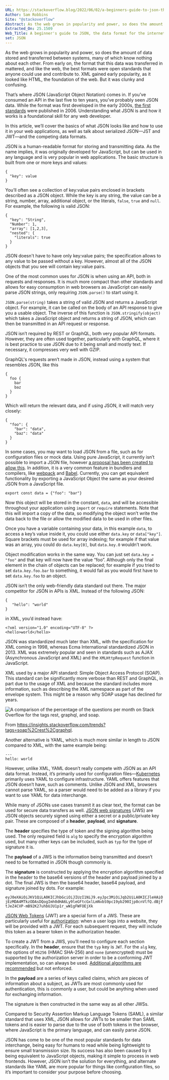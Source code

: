 ```yaml
---
URL: https://stackoverflow.blog/2022/06/02/a-beginners-guide-to-json-the-data-format-for-the-internet/
Author: Sam Robbins
Site: "@stackoverflow"
Abstract: As the web grows in popularity and power, so does the amount of data stored and transferred between systems, many of which know nothing about each other. From early on, the format that this data was transferred in mattered, and like the web, the best formats were open standards that anyone could use and contribute to. XML gained early popularity, as it looked like HTML, the foundation of the web. But it was clunky and confusing.
Extracted_On: 25.1509
Web_Title: A beginner's guide to JSON, the data format for the internet
set: JSON
---
```


As the web grows in popularity and power, so does the amount of data stored and transferred between systems, many of which know nothing about each other. From early on, the format that this data was transferred in mattered, and like the web, the best formats were open standards that anyone could use and contribute to. XML gained early popularity, as it looked like HTML, the foundation of the web. But it was clunky and confusing.

That’s where JSON (JavaScript Object Notation) comes in. If you’ve consumed an API in the last five to ten years, you’ve probably seen JSON data. While the format was first developed in the early 2000s, [the first standards](https://datatracker.ietf.org/doc/html/rfc4627) were published in 2006. Understanding what JSON is and how it works is a foundational skill for any web developer.

In this article, we’ll cover the basics of what JSON looks like and how to use it in your web applications, as well as talk about serialized JSON—JST and JWT—and the competing data formats.

JSON is a human-readable format for storing and transmitting data. As the name implies, it was originally developed for JavaScript, but can be used in any language and is very popular in web applications. The basic structure is built from one or more keys and values:

```
{
  "key": value
}
```

You’ll often see a collection of key:value pairs enclosed in brackets described as a JSON object. While the key is any string, the value can be a string, number, array, additional object, or the literals, `false`, `true` and `null`. For example, the following is valid JSON:

```
{
  "key": "String",
  "Number": 1,
  "array": [1,2,3],	
  "nested": {
	"literals": true
  }	
}
```

JSON doesn't have to have only key:value pairs; the specification allows to any value to be passed without a key. However, almost all of the JSON objects that you see will contain key:value pairs.

One of the most common uses for JSON is when using an API, both in requests and responses. It is much more compact than other standards and allows for easy consumption in web browsers as JavaScript can easily parse JSON strings, only requiring `JSON.parse()` to start using it.

`JSON.parse(string)` takes a string of valid JSON and returns a JavaScript object. For example, it can be called on the body of an API response to give you a usable object. The inverse of this function is `JSON.stringify(object)` which takes a JavaScript object and returns a string of JSON, which can then be transmitted in an API request or response.

JSON isn’t required by REST or GraphQL, both very popular API formats. However, they are often used together, particularly with GraphQL, where it is best practice to use JSON due to it being small and mostly text. If necessary, it compresses very well with GZIP.

GraphQL's requests aren’t made in JSON, instead using a system that resembles JSON, like this

```
{
  foo {
    bar
    baz
  }
}
```

Which will return the relevant data, and if using JSON, it will match very closely:

```
{
  "foo": {
    "bar": "data",
    "baz": "data"
  }
}
```

In some cases, you may want to load JSON from a file, such as for configuration files or mock data. Using pure JavaScript, it currently isn’t possible to import a JSON file, however [a proposal has been created to allow this](https://github.com/tc39/proposal-json-modules). In addition, it is a very common feature in bundlers and compilers, like [webpack](https://webpack.js.org/) and [Babel](https://babeljs.io/). Currently, you can get equivalent functionality by exporting a JavaScript Object the same as your desired JSON from a JavaScript file.

`export const data = {"foo": "bar"}`

Now this object will be stored in the constant, `data`, and will be accessible throughout your application using `import` or `require` statements. Note that this will import a copy of the data, so modifying the object won’t write the data back to the file or allow the modified data to be used in other files.

Once you have a variable containing your data, in this example `data`, to access a key’s value inside it, you could use either `data.key` or `data["key"]`. Square brackets must be used for array indexing; for example if that value was an array, you could do `data.key[0]`, but `data.key.0` wouldn’t work.

Object modification works in the same way. You can just set `data.key = "foo"` and that key will now have the value “foo”. Although only the final element in the chain of objects can be replaced; for example if you tried to set `data.key.foo.bar` to something, it would fail as you would first have to set `data.key.foo` to an object.

JSON isn’t the only web-friendly data standard out there. The major competitor for JSON in APIs is XML. Instead of the following JSON:

```
{
   "hello": "world"
}
```

in XML, you’d instead have:

```
<?xml version="1.0" encoding="UTF-8" ?>
<hello>world</hello>
```

JSON was standardized much later than XML, with the specification for XML coming in 1998, whereas Ecma International standardized JSON in 2013. XML was extremely popular and seen in standards such as AJAX (Asynchronous JavaScript and XML) and the `XMLHttpRequest` function in JavaScript.

XML used by a major API standard: Simple Object Access Protocol (SOAP). This standard can be significantly more verbose than REST and GraphQL, in part due to the usage of XML and because the standard includes more information, such as describing the XML namespace as part of the envelope system. This might be a reason why SOAP usage has declined for years.

![A comparison of the percentage of the 
questions per month on Stack Overflow for the tags rest, graphql, and soap.](https://cdn.sanity.io/images/jo7n4k8s/production/76bce2d0ab12c0084cf10b4c2d7f8366344bdb12-575x391.png?auto=format)

From https://insights.stackoverflow.com/trends?tags=soap%2Crest%2Cgraphql.

Another alternative is YAML, which is much more similar in length to JSON compared to XML, with the same example being:

```
---
hello: world
```

However, unlike XML, YAML doesn’t really compete with JSON as an API data format. Instead, it’s primarily used for configuration files—[Kubernetes](https://stackoverflow.blog/2020/05/29/why-kubernetes-getting-so-popular/) primarily uses YAML to configure infrastructure. YAML offers features that JSON doesn’t have, such as comments. Unlike JSON and XML, browsers cannot parse YAML, so a parser would need to be added as a library if you want to use YAML for data interchange.

While many of JSONs use cases transmit it as clear text, the format can be used for secure data transfers as well. [JSON web signatures](https://datatracker.ietf.org/doc/html/rfc7515) (JWS) are JSON objects securely signed using either a secret or a public/private key pair. These are composed of a **header**, **payload**, and **signature**.

The **header** specifies the type of token and the signing algorithm being used. The only required field is `alg` to specify the encryption algorithm used, but many other keys can be included, such as `typ` for the type of signature it is.

The **payload** of a JWS is the information being transmitted and doesn’t need to be formatted in JSON though commonly is.

The **signature** is constructed by applying the encryption algorithm specified in the header to the base64 versions of the header and payload joined by a dot. The final JWS is then the base64 header, base64 payload, and signature joined by dots. For example:

`eyJ0eXAiOiJKV1QiLA0KICJhbGciOiJIUzI1NiJ9.eyJpc3MiOiJqb2UiLA0KICJleHAiOjEzMDA4MTkzODAsDQogImh0dHA6Ly9leGFtcGxlLmNvbS9pc19yb290Ijp0cnVlfQ.dBjftJeZ4CVP-mB92K27uhbUJU1p1r_wW1gFWFOEjXk`

[JSON Web Tokens](https://datatracker.ietf.org/doc/html/rfc7519) (JWT) are a special form of a JWS. These are particularly useful for [authorization](https://stackoverflow.blog/2021/10/06/best-practices-for-authentication-and-authorization-for-rest-apis/): when a user logs into a website, they will be provided with a JWT. For each subsequent request, they will include this token as a bearer token in the authorization header.

To create a JWT from a JWS, you’ll need to configure each section specifically. In the **header**, ensure that the `typ` key is `JWT`. For the `alg` key, the options of `HS256` (HMAC SHA-256) and `none` (unencrypted) must be supported by the authorization server in order to be a conforming JWT implementation, so can always be used. [Additional algorithms are recommended](https://datatracker.ietf.org/doc/html/rfc7519#section-8) but not enforced.

In the **payload** are a series of keys called claims, which are pieces of information about a subject, as JWTs are most commonly used for authentication, this is commonly a user, but could be anything when used for exchanging information.

The signature is then constructed in the same way as all other JWSs.

Compared to Security Assertion Markup Language Tokens (SAML), a similar standard that uses XML, JSON allows for JWTs to be smaller than SAML tokens and is easier to parse due to the use of both tokens in the browser, where JavaScript is the primary language, and can easily parse JSON.

JSON has come to be one of the most popular standards for data interchange, being easy for humans to read while being lightweight to ensure small transmission size. Its success has also been caused by it being equivalent to JavaScript objects, making it simple to process in web frontends. However, JSON isn’t the solution for everything, and alternate standards like YAML are more popular for things like configuration files, so it’s important to consider your purpose before choosing.